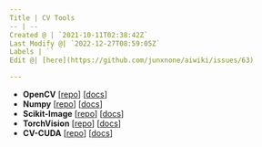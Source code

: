 ```yaml
---
Title | CV Tools
-- | --
Created @ | `2021-10-11T02:38:42Z`
Last Modify @| `2022-12-27T08:59:05Z`
Labels | ``
Edit @| [here](https://github.com/junxnone/aiwiki/issues/63)

---
```

- **OpenCV**  [[repo](https://github.com/opencv/opencv)] [[docs](https://opencv.org/)]
- **Numpy**   [[repo](https://github.com/numpy)] [[docs](https://numpy.org/)]
- **Scikit-Image**  [[repo](https://github.com/scikit-image/scikit-image)] [[docs](https://scikit-image.org/)]
- **TorchVision** [[repo](https://github.com/pytorch/vision)] [[docs](https://pytorch.org/vision/stable/index.html)]
- **CV-CUDA**  [[repo](https://github.com/CVCUDA/CV-CUDA)] [[docs](https://cvcuda.github.io/)]

